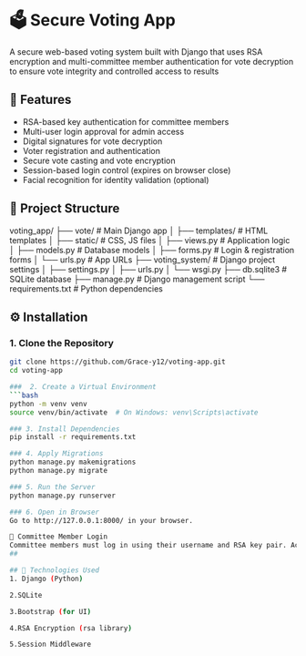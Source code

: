 # 🗳️ Secure Voting App
A secure web-based voting system built with Django that uses RSA encryption and multi-committee member authentication for vote decryption to ensure vote integrity and controlled access to results

##  🚀 Features
-  RSA-based key authentication for committee members
-  Multi-user login approval for admin access
-  Digital signatures for vote decryption
-  Voter registration and authentication
-  Secure vote casting and vote encryption
-  Session-based login control (expires on browser close)
-  Facial recognition for identity validation (optional)

##  📂 Project Structure
voting_app/
├── vote/ # Main Django app
│ ├── templates/ # HTML templates
│ ├── static/ # CSS, JS files
│ ├── views.py # Application logic
│ ├── models.py # Database models
│ ├── forms.py # Login & registration forms
│ └── urls.py # App URLs
├── voting_system/ # Django project settings
│ ├── settings.py
│ ├── urls.py
│ └── wsgi.py
├── db.sqlite3 # SQLite database
├── manage.py # Django management script
└── requirements.txt # Python dependencies

## ⚙️ Installation

### 1. Clone the Repository
```bash
git clone https://github.com/Grace-y12/voting-app.git
cd voting-app

###  2. Create a Virtual Environment
```bash
python -m venv venv
source venv/bin/activate  # On Windows: venv\Scripts\activate

### 3. Install Dependencies
pip install -r requirements.txt

### 4. Apply Migrations
python manage.py makemigrations
python manage.py migrate

### 5. Run the Server
python manage.py runserver

### 6. Open in Browser
Go to http://127.0.0.1:8000/ in your browser.

🧪 Committee Member Login
Committee members must log in using their username and RSA key pair. Access to the admin dashboard is only granted when all three members have successfully authenticated.
##

## 📌 Technologies Used
1. Django (Python)

2.SQLite

3.Bootstrap (for UI)

4.RSA Encryption (rsa library)

5.Session Middleware

